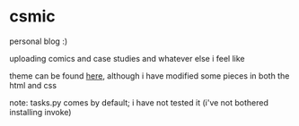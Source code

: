 # csmic
personal blog :)

uploading comics and case studies and whatever else i feel like

theme can be found [here](https://github.com/aleylara/Peli-Kiera), although i have modified some pieces in both the html and css

note: tasks.py comes by default; i have not tested it (i've not bothered installing invoke)